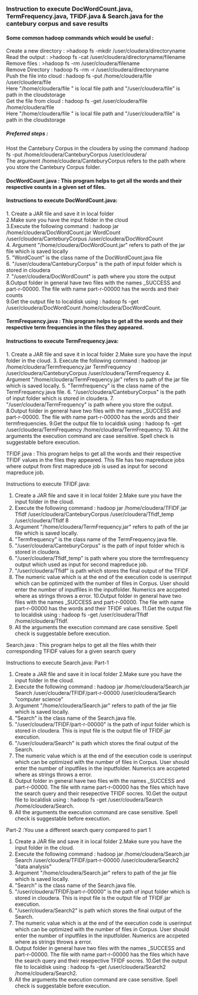 <h3>Instruction to execute DocWordCount.java, TermFrequency.java, TFIDF.java & Search.java for the cantebury corpus and save results</h3>

<h4>Some common hadoop commands which would be useful :</h4>  
 Create a new directory :
>hadoop fs -mkdir /user/cloudera/directoryname<br>     
 Read the output : 
>hadoop fs -cat /user/cloudera/directoryname/filename<br>     
Remove files : 
>hadoop fs -rm /user/cloudera/filename<br>     
Remove Directory : hadoop fs -rm -r /user/cloudera/directoryname<br>     
Push the file into cloud : hadoop fs -put /home/cloudera/file   /user/cloudera/file<br>     
Here "/home/cloudera/file " is local file path and "/user/cloudera/file" is path in the cloudstorage <br>    
Get the file from cloud : hadoop fs -get  /user/cloudera/file /home/cloudera/file <br>     
Here "/home/cloudera/file " is local file path and "/user/cloudera/file" is path in the cloudstorage <br>    


<h5>Preferred steps : </h5>   
Host the Cantebury Corpus in the cloudera by using the command :hadoop fs -put /home/cloudera/CanteburyCorpus /user/cloudera/ <br>    
The argument /home/cloudera/CanteburyCorpus  refers to the path where you store the Cantebury Corpus folder.<br>     

<h4>DocWordCount.java : This program helps to get all the words and their respective counts in a given set of files.</h4>    

<h4>Instructions to execute DocWordCount.java:</h4>      
1. Create a JAR file and save it in local folder<br>    
2.Make sure you have the input folder in the cloud<br>     
3.Execute the following command : hadoop jar /home/cloudera/DocWordCount.jar WordCount /user/cloudera/CanteburyCorpus /user/cloudera/DocWordCount<br>    
4. Argument "/home/cloudera/DocWordCount.jar" refers to path of the jar file which is saved locally<br>     
5. "WordCount" is the class name of the DocWordCount.java file<br>     
6. "/user/cloudera/CanteburyCorpus" is the path of input folder which is stored in cloudera<br>     
7. "/user/cloudera/DocWordCount" is path where you store the output<br>     
8.Output folder in general have two files with the names _SUCCESS and part-r-00000. The file with name part-r-00000 has the words and their counts<br>     
9.Get the output file to localdisk using : hadoop fs -get /user/cloudera/DocWordCount /home/cloudera/DocWordCount.<br>     

<h4>TermFrequency.java : This program helps to get all the words and their respective term frequencies in the files they appeared. </h4> 

<h4>Instructions to execute TermFrequency.java:</h4>
1. Create a JAR file and save it in local folder
2.Make sure you have the input folder in the cloud.
3. Execute the following command : hadoop jar /home/cloudera/Termfrequency.jar TermFrequency /user/cloudera/CanteburyCorpus /user/cloudera/TermFrequency
4. Argument "/home/cloudera/TermFrequency.jar" refers to path of the jar file which is saved locally.
5. "Termfrequency" is the class name of the TermFrequency.java file.
6. "/user/cloudera/CanteburyCorpus" is the path of input folder which is stored in cloudera.
7. "/user/cloudera/TermFrequency" is path where you store the output.
8.Output folder in general have two files with the names _SUCCESS and part-r-00000. The file with name part-r-00000 has the words and their termfrequencies.
9.Get the output file to localdisk using : hadoop fs -get /user/cloudera/TermFrequency /home/cloudera/TermFrequency.
10. All the arguments the execution command are case sensitive. Spell check is suggestable before execution.



TFIDF.java : This program helps to get all the words and their respective TFIDF values in the files they appeared. This file has two mapreduce jobs where output from first mapreduce job is used as input for second mapreduce job.

Instructions to execute TFIDF.java:
1. Create a JAR file and save it in local folder
2.Make sure you have the input folder in the cloud.
3. Execute the following command : hadoop jar /home/cloudera/TFIDF.jar TfIdf /user/cloudera/CanteburyCorpus /user/cloudera/Tfidf_temp /user/cloudera/Tfidf 8
4. Argument "/home/cloudera/TermFrequency.jar" refers to path of the jar file which is saved locally.
5. "Termfrequency" is the class name of the TermFrequency.java file.
6. "/user/cloudera/CanteburyCorpus" is the path of input folder which is stored in cloudera.
7. "/user/cloudera/Tfidf_temp" is path where you store the termfrequency output which used as input for second mapreduce job.
8. "/user/cloudera/Tfidf" is path which stores the final output of the TFIDF.
9. The numeric value which is at the end of the execution code is userinput which can be optimized with the number of files in Corpus. User should enter the number of inputfiles in the inputfolder. Numerics are accpeted where as strings throws a error.
10.Output folder in general have two files with the names _SUCCESS and part-r-00000. The file with name part-r-00000 has the words and their TFIDF values.
11.Get the output file to localdisk using : hadoop fs -get /user/cloudera/Tfidf /home/cloudera/Tfidf.
12. All the arguments the execution command are case sensitive. Spell check is suggestable before execution.



Search.java : This program helps to get all the files whith their corresponding TFIDF values for a given  search query

Instructions to execute Search.java:
Part-1
1. Create a JAR file and save it in local folder
2.Make sure you have the input folder in the cloud.
3. Execute the following command : hadoop jar /home/cloudera/Search.jar Search /user/cloudera/TFIDF/part-r-00000 /user/cloudera/Search "computer science"
4. Argument "/home/cloudera/Search.jar" refers to path of the jar file which is saved locally.
5. "Search" is the class name of the Search.java file.
6. "/user/cloudera/TFIDF/part-r-00000" is the path of input folder which is stored in cloudera. This is input file is the output file of TFIDF.jar execution.
7. "/user/cloudera/Search" is path which stores the final output of the Search.
8. The numeric value which is at the end of the execution code is userinput which can be optimized with the number of files in Corpus. User should enter the number of inputfiles in the inputfolder. Numerics are accpeted where as strings throws a error.
9. Output folder in general have two files with the names _SUCCESS and part-r-00000. The file with name part-r-00000 has the files which have the search query and their resepective TFIDF socres.
10.Get the output file to localdisk using : hadoop fs -get /user/cloudera/Search /home/cloudera/Search.
11. All the arguments the execution command are case sensitive. Spell check is suggestable before execution.

Part-2 :You use a different search query compared to part 1
1. Create a JAR file and save it in local folder
2.Make sure you have the input folder in the cloud.
3. Execute the following command : hadoop jar /home/cloudera/Search.jar Search /user/cloudera/TFIDF/part-r-00000 /user/cloudera/Search2 "data analysis"
4. Argument "/home/cloudera/Search.jar" refers to path of the jar file which is saved locally.
5. "Search" is the class name of the Search.java file.
6. "/user/cloudera/TFIDF/part-r-00000" is the path of input folder which is stored in cloudera. This is input file is the output file of TFIDF.jar execution.
7. "/user/cloudera/Search2" is path which stores the final output of the Search.
8. The numeric value which is at the end of the execution code is userinput which can be optimized with the number of files in Corpus. User should enter the number of inputfiles in the inputfolder. Numerics are accpeted where as strings throws a error.
9. Output folder in general have two files with the names _SUCCESS and part-r-00000. The file with name part-r-00000 has the files which have the search query and their resepective TFIDF socres.
10.Get the output file to localdisk using : hadoop fs -get /user/cloudera/Search2 /home/cloudera/Search2.
11. All the arguments the execution command are case sensitive. Spell check is suggestable before execution.
